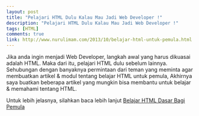 ```yaml
---
layout: post
title: "Pelajari HTML Dulu Kalau Mau Jadi Web Developer !"
description: "Pelajari HTML Dulu Kalau Mau Jadi Web Developer !"
tags: [HTML]
comments: true
link: http://www.nurulimam.com/2013/10/belajar-html-untuk-pemula.html
---
```


Jika anda ingin menjadi Web Developer, langkah awal yang harus dikuasai adalah HTML. Maka dari itu, pelajari HTML dulu sebelum lainnya. Sehubungan dengan banyaknya permintaan dari teman yang meminta agar membuatkan artikel & modul tentang belajar HTML untuk pemula, Akhirnya saya buatkan beberapa artikel yang mungkin bisa membantu untuk belajar & memahami tentang HTML.

Untuk lebih jelasnya, silahkan baca lebih lanjut [Belajar HTML Dasar Bagi Pemula][]

[Belajar HTML Dasar Bagi Pemula]: http://www.nurulimam.com/2013/10/belajar-html-untuk-pemula.html "Belajar HTML Dasar Bagi Pemula"
